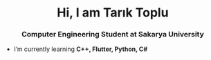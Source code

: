 <h1 align="center">Hi, I am Tarık Toplu</h1>
<h3 align="center">Computer Engineering Student at Sakarya University</h3>

- I’m currently learning **C++, Flutter, Python, C#**
